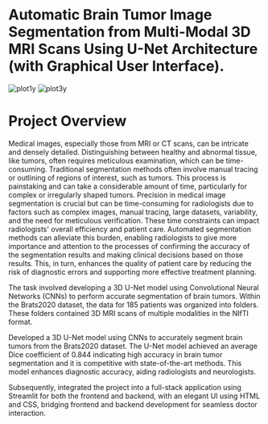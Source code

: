 # Automatic Brain Tumor Image Segmentation from Multi-Modal 3D MRI Scans Using U-Net Architecture (with Graphical User Interface).

     
     
![plot1y](https://user-images.githubusercontent.com/111432785/234045376-99493ee3-bc3a-41f7-8795-300778fff09c.png)
![plot3y](https://user-images.githubusercontent.com/111432785/234045394-e698011d-3185-4e64-9ce7-fa639704329e.png)



# Project Overview
Medical images, especially those from MRI or CT scans, can be intricate and densely detailed. Distinguishing between healthy and abnormal tissue, like tumors, often requires meticulous examination, which can be time-consuming. Traditional segmentation methods often involve manual tracing or outlining of regions of interest, such as tumors. This process is painstaking and can take a considerable amount of time, particularly for complex or irregularly shaped tumors. Precision in medical image segmentation is crucial but can be time-consuming for radiologists due to factors such as complex images, manual tracing, large datasets, variability, and the need for meticulous verification. These time constraints can impact radiologists' overall efficiency and patient care. Automated segmentation methods can alleviate this burden, enabling radiologists to give more importance and attention to the processes of confirming the accuracy of the segmentation results and making clinical decisions based on those results. This, in turn, enhances the quality of patient care by reducing the risk of diagnostic errors and supporting more effective treatment planning.

The task involved developing a 3D U-Net model using Convolutional Neural Networks (CNNs) to perform accurate segmentation of brain tumors. Within the Brats2020 dataset, the data for 185 patients was organized into folders. These folders contained 3D MRI scans of multiple modalities in the NIfTI format.

Developed a 3D U-Net model using CNNs to accurately segment brain tumors from the Brats2020 dataset. The U-Net model achieved an average Dice coefficient of 0.844 indicating high accuracy in brain tumor segmentation and it is competitive with state-of-the-art methods. This model enhances diagnostic accuracy, aiding radiologists and neurologists. 

Subsequently, integrated the project into a full-stack application using Streamlit for both the frontend and backend, with an elegant UI using HTML and CSS, bridging frontend and backend development for seamless doctor interaction.

